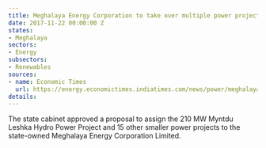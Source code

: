 ```yaml
---
title: Meghalaya Energy Corporation to take over multiple power projects in the state
date: 2017-11-22 00:00:00 Z
states:
- Meghalaya
sectors:
- Energy
subsectors:
- Renewables
sources:
- name: Economic Times
  url: https://energy.economictimes.indiatimes.com/news/power/meghalaya-govt-cancels-power-project-pacts-with-private-companies/61709252
details: 
---
```


The state cabinet approved a proposal to assign the 210 MW Myntdu Leshka Hydro Power Project and 15 other smaller power projects to the state-owned Meghalaya Energy Corporation Limited. 
